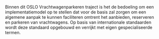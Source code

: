 Binnen dit OSLO Vrachtwagenparkeren traject is het de bedoeling om een implementatiemodel op te stellen dat voor de basis zal zorgen om een algemene aanpak te kunnen faciliteren omtrent het aanbieden, reserveren en parkeren van vrachtwagens.
Op basis van internationale standaarden wordt deze standaard opgebouwd en verrijkt met eigen gespecialiseerde termen.